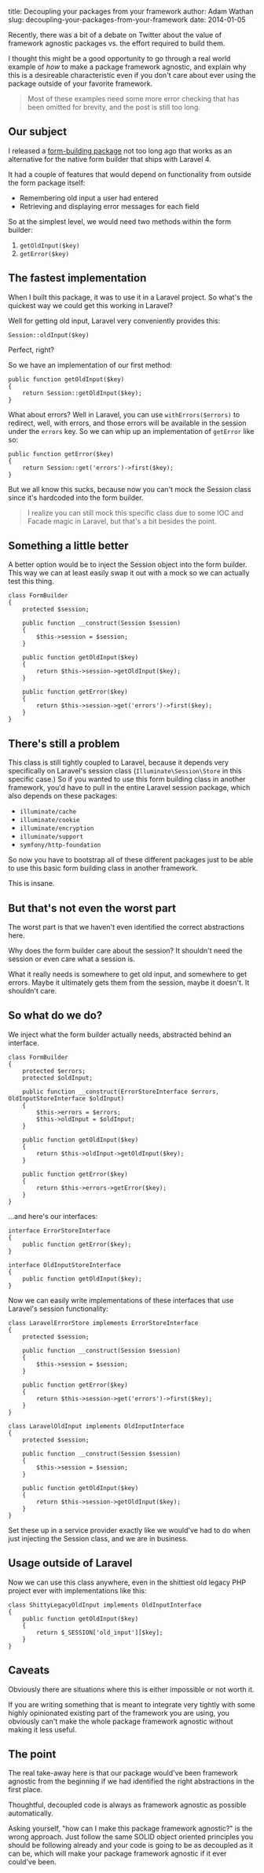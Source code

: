 title: Decoupling your packages from your framework
author: Adam Wathan
slug: decoupling-your-packages-from-your-framework
date: 2014-01-05

Recently, there was a bit of a debate on Twitter about the value of framework agnostic packages vs. the effort required to build them.

I thought this might be a good opportunity to go through a real world example of *how* to make a package framework agnostic, and explain why this is a desireable characteristic even if you don't care about ever using the package outside of your favorite framework.

> Most of these examples need some more error checking that has been omitted for brevity, and the post is still too long.

## Our subject

I released a [form-building package](https://github.com/adamwathan/form) not too long ago that works as an alternative for the native form builder that ships with Laravel 4.

It had a couple of features that would depend on functionality from outside the form package itself:

- Remembering old input a user had entered
- Retrieving and displaying error messages for each field

So at the simplest level, we would need two methods within the form builder:

1. `getOldInput($key)`
2. `getError($key)`

## The fastest implementation

When I built this package, it was to use it in a Laravel project. So what's the quickest way we could get this working in Laravel? 

Well for getting old input, Laravel very conveniently provides this:

`Session::oldInput($key)`

Perfect, right?

So we have an implementation of our first method:

~~~language-php
public function getOldInput($key)
{
    return Session::getOldInput($key);
}
~~~

What about errors? Well in Laravel, you can use `withErrors($errors)` to redirect, well, with errors, and those errors will be available in the session under the `errors` key. So we can whip up an implementation of `getError` like so:

~~~language-php
public function getError($key)
{
    return Session::get('errors')->first($key);
}
~~~

But we all know this sucks, because now you can't mock the Session class since it's hardcoded into the form builder.

> I realize you can still mock this specific class due to some IOC and Facade magic in Laravel, but that's a bit besides the point.

## Something a little better

A better option would be to inject the Session object into the form builder. This way we can at least easily swap it out with a mock so we can actually test this thing.

~~~language-php
class FormBuilder
{
    protected $session;

    public function __construct(Session $session)
    {
        $this->session = $session;
    }

    public function getOldInput($key)
    {
        return $this->session->getOldInput($key);
    }

    public function getError($key)
    {
        return $this->session->get('errors')->first($key);
    }
}
~~~

## There's still a problem

This class is still tightly coupled to Laravel, because it depends very specifically on Laravel's session class (`Illuminate\Session\Store` in this specific case.) So if you wanted to use this form building class in another framework, you'd have to pull in the entire Laravel session package, which also depends on these packages:

- `illuminate/cache`
- `illuminate/cookie`
- `illuminate/encryption`
- `illuminate/support`
- `symfony/http-foundation`

So now you have to bootstrap all of these different packages just to be able to use this basic form building class in another framework.

This is insane.

## But that's not even the worst part

The worst part is that we haven't even identified the correct abstractions here.

Why does the form builder care about the session? It shouldn't need the session or even care what a session is. 

What it really needs is somewhere to get old input, and somewhere to get errors. Maybe it ultimately gets them from the session, maybe it doesn't. It shouldn't care.

## So what do we do?

We inject what the form builder actually needs, abstracted behind an interface.

~~~language-php
class FormBuilder
{
    protected $errors;
    protected $oldInput;

    public function __construct(ErrorStoreInterface $errors, OldInputStoreInterface $oldInput)
    {
        $this->errors = $errors;
        $this->oldInput = $oldInput;
    }

    public function getOldInput($key)
    {
        return $this->oldInput->getOldInput($key);
    }

    public function getError($key)
    {
        return $this->errors->getError($key);
    }
}
~~~

...and here's our interfaces:

~~~language-php
interface ErrorStoreInterface
{
    public function getError($key);
}
~~~

~~~language-php
interface OldInputStoreInterface
{
    public function getOldInput($key);
}
~~~

Now we can easily write implementations of these interfaces that use Laravel's session functionality:

~~~language-php
class LaravelErrorStore implements ErrorStoreInterface
{
    protected $session;

    public function __construct(Session $session)
    {
        $this->session = $session;
    }

    public function getError($key)
    {
        return $this->session->get('errors')->first($key);
    }
}
~~~

~~~language-php
class LaravelOldInput implements OldInputInterface
{
    protected $session;

    public function __construct(Session $session)
    {
        $this->session = $session;
    }

    public function getOldInput($key)
    {
        return $this->session->getOldInput($key);
    }
}
~~~

Set these up in a service provider exactly like we would've had to do when just injecting the Session class, and we are in business.

## Usage outside of Laravel

Now we can use this class anywhere, even in the shittiest old legacy PHP project ever with implementations like this:

~~~language-php
class ShittyLegacyOldInput implements OldInputInterface
{
    public function getOldInput($key)
    {
        return $_SESSION['old_input'][$key];
    }
}
~~~

## Caveats

Obviously there are situations where this is either impossible or not worth it.

If you are writing something that is meant to integrate very tightly with some highly opinionated existing part of the framework you are using, you obviously can't make the whole package framework agnostic without making it less useful.

## The point

The real take-away here is that our package would've been framework agnostic from the beginning if we had identified the right abstractions in the first place.

Thoughtful, decoupled code is always as framework agnostic as possible automatically. 

Asking yourself, "how can I make this package framework agnostic?" is the wrong approach. Just follow the same SOLID object oriented principles you should be following already and your code is going to be as decoupled as it can be, which will make your package framework agnostic if it ever could've been.
